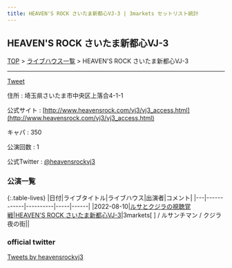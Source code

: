 ```yaml
---
title: HEAVEN'S ROCK さいたま新都心VJ-3 | 3markets セットリスト統計
---
```

## HEAVEN'S ROCK さいたま新都心VJ-3

[TOP](/setlist/) > [ライブハウス一覧](livehouses.html) > HEAVEN'S ROCK さいたま新都心VJ-3

___

<a href="https://twitter.com/share?ref_src=twsrc%5Etfw" data-text="3markets[ ]セットリスト > HEAVEN'S ROCK さいたま新都心VJ-3" class="twitter-share-button" data-via="3markets" data-hashtags="3markets" data-related="3markets" data-show-count="false">Tweet</a>

住所
:    埼玉県さいたま市中央区上落合4-1-1

公式サイト
:    [http://www.heavensrock.com/vj3/vj3_access.html](http://www.heavensrock.com/vj3/vj3_access.html)

キャパ
:    350

公演回数
: 1


公式Twitter
: <a href="https://twitter.com/heavensrockvj3">@heavensrockvj3</a>


### 公演一覧

{:.table-lives}
|日付|ライブタイトル|ライブハウス|出演者|コメント|
|---|------------|----------|-----|------|
|<span class="nowrap">2022-08-10</span>|[ルサとクジラの視聴覚戦](live030.html)|[HEAVEN'S ROCK さいたま新都心VJ-3](livehouse026.html)|3markets[ ] / ルサンチマン / クジラ夜の街||




### official twitter

<a class="twitter-timeline" href="https://twitter.com/heavensrockvj3?ref_src=twsrc%5Etfw">Tweets by heavensrockvj3</a> <script async src="https://platform.twitter.com/widgets.js" charset="utf-8"></script>


<script async src="https://platform.twitter.com/widgets.js" charset="utf-8"></script>